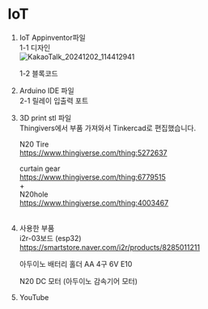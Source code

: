 # IoT
1. IoT Appinventor파일<br/>
   1-1 디자인<br/>![KakaoTalk_20241202_114412941](https://github.com/user-attachments/assets/5f5d7d05-168f-449f-8510-550777dabf70)

   
   1-2 블록코드

2. Arduino IDE 파일<br/>
   2-1 릴레이 입출력 포트
   
4. 3D print stl 파일<br/>
   Thingivers에서 부품 가져와서 Tinkercad로 편집했습니다.
   
   N20 Tire<br/>
   https://www.thingiverse.com/thing:5272637

   curtain gear<br/>
   https://www.thingiverse.com/thing:6779515<br/>
   +<br/>
   N20hole<br/>
   https://www.thingiverse.com/thing:4003467<br/>
   <br/>
6. 사용한 부품<br/>
   i2r-03보드 (esp32)<br/>
   https://smartstore.naver.com/i2r/products/8285011211

   아두이노 배터리 홀더 AA 4구 6V E10

   N20 DC 모터 (아두이노 감속기어 모터)

7. YouTube<br/>
   
